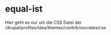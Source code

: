# equal-ist
Hier geht es nur um die CSS Datei der /drupal/profiles/idea/themes/contrib/socrates/css

